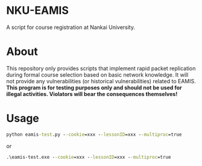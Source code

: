 # NKU-EAMIS
A script for course registration at Nankai University.

# About
This repository only provides scripts that implement rapid packet replication during formal course selection based on basic network knowledge. It will not provide any vulnerabilities (or historical vulnerabilities) related to EAMIS. **This program is for testing purposes only and should not be used for illegal activities. Violators will bear the consequences themselves!**

# Usage
```cmd
python eamis-test.py --cookie=xxx --lessonID=xxx --multiproc=true 
```
or
```cmd
.\eamis-test.exe --cookie=xxx --lessonID=xxx --multiproc=true 
```
